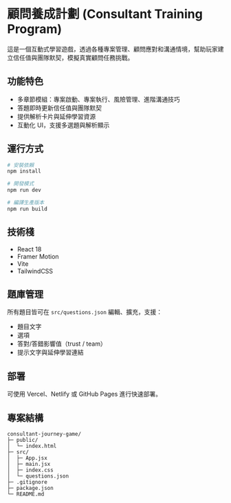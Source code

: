 # 顧問養成計劃 (Consultant Training Program)

這是一個互動式學習遊戲，透過各種專案管理、顧問應對和溝通情境，幫助玩家建立信任值與團隊默契，模擬真實顧問任務挑戰。

## 功能特色

- 多章節模組：專案啟動、專案執行、風險管理、進階溝通技巧
- 答題即時更新信任值與團隊默契
- 提供解析卡片與延伸學習資源
- 互動化 UI，支援多選題與解析顯示

## 運行方式

```bash
# 安裝依賴
npm install

# 開發模式
npm run dev

# 編譯生產版本
npm run build
```

## 技術棧

- React 18
- Framer Motion
- Vite
- TailwindCSS

## 題庫管理

所有題目皆可在 `src/questions.json` 編輯、擴充，支援：

- 題目文字
- 選項
- 答對/答錯影響值（trust / team）
- 提示文字與延伸學習連結

## 部署

可使用 Vercel、Netlify 或 GitHub Pages 進行快速部署。

## 專案結構

```
consultant-journey-game/
├─ public/
│  └─ index.html
├─ src/
│  ├─ App.jsx
│  ├─ main.jsx
│  ├─ index.css
│  └─ questions.json
├─ .gitignore
├─ package.json
└─ README.md
```
